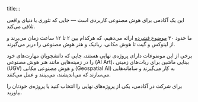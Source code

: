 title:::

این یک آکادمی برای هوش مصنوعی کاربردی است — جایی که تئوری با دنیای واقعی تلاقی می‌کند.

ما حدود ۳۰ [موضوع فشرده](../) ارائه می‌دهیم، که هرکدام بین ۲ تا ۱۲ ساعت زمان می‌برند و از لینوکس و گیت تا هوش مکانی، رباتیک و هنر هوش مصنوعی را دربر می‌گیرند.

برخی از این موضوعات دارای پروژه‌ی نهایی هستند، جایی که دانشجویان مهارت‌های خود را در زمینه‌هایی مانند هنر هوش مصنوعی (AI Art)، بینایی ماشین برای ربات‌های زمینی (UGV) و هوش مصنوعی مکانی (Geospatial AI) به کار می‌گیرند و سامانه‌هایی می‌سازند که می‌اندیشند، می‌بینند و عمل می‌کنند.

برای شرکت در آکادمی، یکی از پروژه‌های نهایی را انتخاب کنید یا پروژه‌ی خودتان را بیاورید.